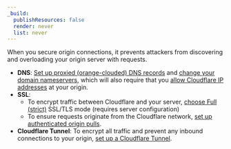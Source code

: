 ```yaml
---
_build:
  publishResources: false
  render: never
  list: never
---
```

When you secure origin connections, it prevents attackers from discovering and overloading your origin server with requests.

- **DNS**: [Set up proxied (orange-clouded) DNS records](https://support.cloudflare.com/hc/articles/200169626) and [change your domain nameservers](https://support.cloudflare.com/hc/articles/205195708), which will also require that you [allow Cloudflare IP addresses](https://support.cloudflare.com/hc/articles/201897700) at your origin.
- **SSL**:
  - To encrypt traffic between Cloudflare and your server, [choose Full (strict)](https://developers.cloudflare.com/ssl/origin-configuration/ssl-modes#strict) SSL/TLS mode (requires server configuration)
  - To ensure requests originate from the Cloudflare network, [set up authenticated origin pulls](https://developers.cloudflare.com/ssl/origin-configuration/authenticated-origin-pull).
- **Cloudflare Tunnel**: To encrypt all traffic and prevent any inbound connections to your origin, [set up a Cloudflare Tunnel](https://developers.cloudflare.com/cloudflare-one/connections/connect-apps).
